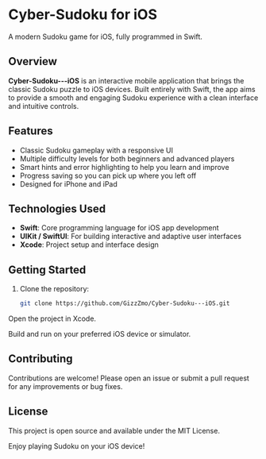 # Cyber-Sudoku for iOS

A modern Sudoku game for iOS, fully programmed in Swift.

## Overview

**Cyber-Sudoku---iOS** is an interactive mobile application that brings the classic Sudoku puzzle to iOS devices. Built entirely with Swift, the app aims to provide a smooth and engaging Sudoku experience with a clean interface and intuitive controls.

## Features

- Classic Sudoku gameplay with a responsive UI
- Multiple difficulty levels for both beginners and advanced players
- Smart hints and error highlighting to help you learn and improve
- Progress saving so you can pick up where you left off
- Designed for iPhone and iPad

## Technologies Used

- **Swift**: Core programming language for iOS app development
- **UIKit / SwiftUI**: For building interactive and adaptive user interfaces
- **Xcode**: Project setup and interface design

## Getting Started

1. Clone the repository:
   ```bash
   git clone https://github.com/GizzZmo/Cyber-Sudoku---iOS.git

Open the project in Xcode.

Build and run on your preferred iOS device or simulator.

## Contributing
Contributions are welcome! Please open an issue or submit a pull request for any improvements or bug fixes.

## License
This project is open source and available under the MIT License.

Enjoy playing Sudoku on your iOS device!


